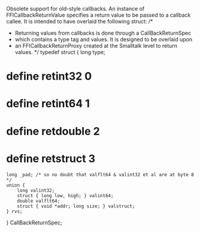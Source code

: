 Obsolete support for old-style callbacks.  An instance of FFICallbackReturnValue specifies a return value to be passed to a callback callee.  It is intended to have overlaid the following struct:
/*
 * Returning values from callbacks is done through a CallBackReturnSpec
 * which contains a type tag and values.  It is designed to be overlaid upon
 * an FFICallbackReturnProxy created at the Smalltalk level to return values.
 */
typedef struct {
    long type;
# define retint32  0 
# define retint64  1
# define retdouble 2
# define retstruct 3
    long _pad; /* so no doubt that valflt64 & valint32 et al are at byte 8 */
    union {
        long valint32;
        struct { long low, high; } valint64;
        double valflt64;
        struct { void *addr; long size; } valstruct;
    } rvs;
} CallBackReturnSpec;
